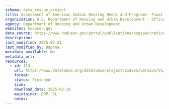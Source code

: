 ```yaml
---
schema: data_rescue_project 
title: Assessment of American Indian Housing Needs and Programs- Final Report
organization: U.S. Department of Housing and Urban Development - Office of Policy Development and Research
agency: Department of Housing and Urban Development
websites: huduser.gov
data_source: https-//www.huduser.gov/portal/publications/hsgspec/native.html
description: 
last_modified: 2025-02-21
last_modified_by: Daphna
metadata_available: No
metadata_url: 
resources:
  - id: 113
    url: https-//www.datalumos.org/datalumos/project/218865/version/V1/view
    format: 
    status: Finished
    size: 
    download_date: 2025-02-10
    maintainer: DRP, DL
    notes: 
---
```

